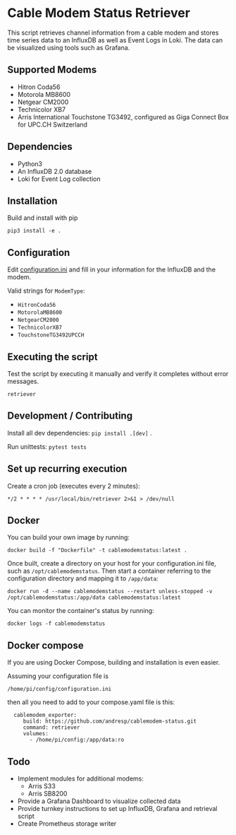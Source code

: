 # Cable Modem Status Retriever

This script retrieves channel information from a cable modem and stores time series data to an InfluxDB as well as Event Logs in Loki. The data can be visualized using tools such as Grafana.

## Supported Modems

* Hitron Coda56
* Motorola MB8600
* Netgear CM2000
* Technicolor XB7
* Arris International Touchstone TG3492, configured as Giga Connect Box for UPC.CH Switzerland

## Dependencies

* Python3
* An InfluxDB 2.0 database
* Loki for Event Log collection

## Installation

Build and install with pip

`pip3 install -e .`

## Configuration

Edit [configuration.ini](./data/configuration.ini) and fill in your information for the InfluxDB and the modem.

Valid strings for `ModemType`:

* `HitronCoda56`
* `MotorolaMB8600`
* `NetgearCM2000`
* `TechnicolorXB7`
* `TouchstoneTG3492UPCCH`

## Executing the script

Test the script by executing it manually and verify it completes without error messages.

`retriever`

## Development / Contributing

Install all dev dependencies: `pip install .[dev]` .

Run unittests: `pytest tests`

## Set up recurring execution

Create a cron job (executes every 2 minutes):

`*/2 * * * * /usr/local/bin/retriever 2>&1 > /dev/null`

## Docker

You can build your own image by running:

`docker build -f "Dockerfile" -t cablemodemstatus:latest .`

Once built, create a directory on your host for your configuration.ini file, such as `/opt/cablemodemstatus`. Then start a container referring to the configuration directory and mapping it to `/app/data`:

`docker run -d --name cablemodemstatus --restart unless-stopped -v /opt/cablemodemstatus:/app/data cablemodemstatus:latest`

You can monitor the container's status by running:

`docker logs -f cablemodemstatus`

## Docker compose

If you are using Docker Compose, building and installation is even easier. 

Assuming your configuration file is 

`/home/pi/config/configuration.ini`

then all you need to add to your compose.yaml file is this:

```
  cablemodem_exporter:
     build: https://github.com/andresp/cablemodem-status.git
     command: retriever
     volumes:
       - /home/pi/config:/app/data:ro
```

## Todo

* Implement modules for additional modems:
  * Arris S33
  * Arris SB8200
* Provide a Grafana Dashboard to visualize collected data
* Provide turnkey instructions to set up InfluxDB, Grafana and retrieval script
* Create Prometheus storage writer
